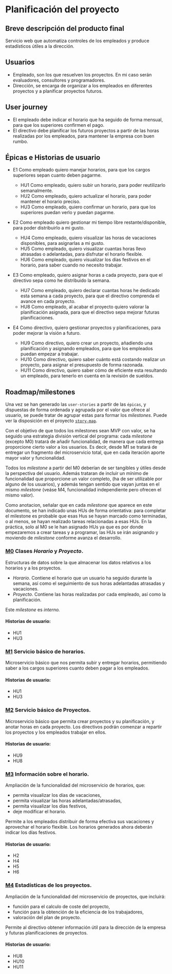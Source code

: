 # Planificación del proyecto
## Breve descripción del producto final

Servicio web que automatiza controles de los empleados y produce estadísticos útiles a la dirección.

## Usuarios
- Empleado, son los que resuelven los proyectos. En mi caso serán evaluadores, consultores y programadores.
- Dirección, se encarga de organizar a los empleados en diferentes proyectos y a planificar proyectos futuros.

## User journey
- El empleado debe indicar el horario que ha seguido de forma mensual, para que los superiores confirmen el pago. 
- El directivo debe planificar los futuros proyectos a partir de las horas realizadas por los empleados, para mantener la empresa con buen rumbo.

## Épicas e Historias de usuario
- E1 Como empleado quiero manejar horarios, para que los cargos superiores sepan cuanto deben pagarme.
    - HU1 Como empleado, quiero subir un horario, para poder reutilizarlo semanalmente.
    - HU2 Como empleado, quiero actualizar el horario, para poder mantener el horario preciso.
    - HU3 Como empleado, quiero confirmar un horario, para que los superiores puedan verlo y puedan pagarme.

- E2 Como empleado quiero gestionar mi tiempo libre restante/disponible, para poder distribuirlo a mi gusto.
    - HU4 Como empleado, quiero visualizar las horas de vacaciones disponibles, para asignarlas a mi gusto.
    - HU5 Como empleado, quiero visualizar cuantas horas llevo atrasadas o adelantadas, para disfrutar el horario flexible.
    - HU6 Como empleado, quiero visualizar los días festivos en el horario, para saber cuando no necesito trabajar.

- E3 Como empleado, quiero asignar horas a cada proyecto, para que el directivo sepa como he distribuido la semana.
    - HU7 Como empleado, quiero declarar cuantas horas he dedicado esta semana a cada proyecto, para que el directivo comprenda el avance en cada proyecto.
    - HU8 Como empleado, al acabar el proyecto quiero valorar la planificación asignada, para que el directivo sepa mejorar futuras planificaciones.

- E4 Como directivo, quiero gestionar proyectos y planificaciones, para poder mejorar la visión a futuro.
    - HU9 Como directivo, quiero crear un proyecto, añadiendo una planificación y asignando empleados, para que los empleados puedan empezar a trabajar.
    - HU10 Como directivo, quiero saber cuánto está costando realizar un proyecto, para asignar el presupuesto de forma razonada.
    - HU11 Como directivo, quiero saber cómo de eficiente esta resultando un empleado, para tenerlo en cuenta en la revisión de sueldos.

## Roadmap/milestones
Una vez se han generado las `user-stories` a partir de las `épicas`, y dispuestas de forma ordenada y agrupada por el valor que ofrece al usuario, se puede tratar de agrupar estas para formar los _milestones_. Puede ver la disposición en el proyecto [`story-map`](https://github.com/morevi/jobcontrol/projects/1).

Con el objetivo de que todos los milestones sean MVP con valor, se ha seguido una estrategia división vertical del programa: cada _milestone_ (excepto M0) tratará de añadir funcionalidad, de manera que cada entrega proporcione cierto valor a los usuarios. Es decir, desde M1 se tratará de entregar un fragmento del microservicio total, que en cada iteración aporte mayor valor y funcionalidad.

Todos los _milestone_ a partir del M0 deberían de ser tangibles y útiles desde la perspectiva del usuario. Además trataran de incluir un mínimo de funcionalidad que proporcione un valor completo, (ha de ser utilizable por alguno de los usuarios), y además tengan sentido que vayan juntas en el mismo _milestone_ (veáse M4, funcionalidad independiente pero ofrecen el mismo valor).

Como anotacion, señalar que en cada _milestone_ que aparece en este documento, se han indicado unas HUs de forma orientativa: para completar el milestone es probable que esas Hus se hayan marcado como terminadas, o al menos, se hayan realizado tareas relacionadas a esas HUs. En la práctica, solo al M0 se le han asignado HUs ya que es por donde empezaremos a crear tareas y a programar, las HUs se irán asignando y moviendo de _milestone_ conforme avanza el desarrollo.

### [M0](https://github.com/morevi/jobcontrol/milestone/1) Clases _Horario_ y _Proyecto_.
Estructuras de datos sobre la que almacenar los datos relativos a los horarios y a los proyectos.
- _Horario_. Contiene el horario que un usuario ha seguido durante la semana, así como el seguimiento de sus horas adelantadas atrasadas y vacaciones.
- _Proyecto_. Contiene las horas realizadas por cada empleado, así como la planificación.

Este _milestone_ es _interno._

#### Historias de usuario:
- HU1
- HU3 

### [M1](https://github.com/morevi/jobcontrol/milestone/2) Servicio básico de horarios.
Microservicio básico que nos permita subir y entregar horarios, permitiendo saber a los cargos superiores cuanto deben pagar a los empleados.

#### Historias de usuario:
- HU1
- HU3 

### [M2](https://github.com/morevi/jobcontrol/milestone/3) Servicio básico de Proyectos.
Microservicio básico que permita crear proyectos y su planificación, y anotar horas en cada proyecto.
Los directivos podrán comenzar a repartir los proyectos y los empleados trabajar en ellos.

#### Historias de usuario:
- HU9
- HU8

### [M3](https://github.com/morevi/jobcontrol/milestone/4) Información sobre el horario.
Ampliación de la funcionalidad del microservicio de horarios, que:
- permita visualizar los días de vacaciones,
- permita visualizar las horas adelantadas/atrasadas,
- permita visualizar los días festivos,
- deje modificar el horario.

Permite a los empleados distribuir de forma efectiva sus vacaciones y aprovechar el horario flexible. Los horarios generados ahora deberán indicar los días festivos.

#### Historias de usuario:
- H2
- H4
- H5
- H6

### [M4](https://github.com/morevi/jobcontrol/milestone/5) Estadísticas de los proyectos.
Ampliación de la funcionalidad del microservicio de proyectos, que incluirá:
- función para el calculo de coste del proyecto,
- función para la obtención de la eficiencia de los trabajadores,
- valoración del plan de proyecto.

Permite al directivo obtener información útil para la dirección de la empresa y futuras planificaciones de proyectos.

#### Historias de usuario:
- HU8
- HU10
- HU11
